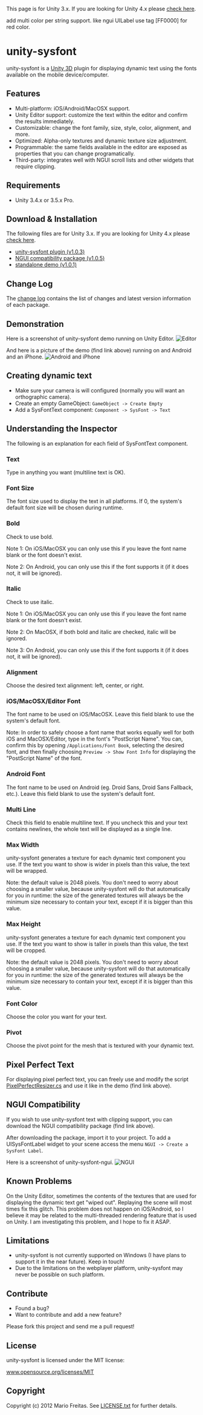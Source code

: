This page is for Unity 3.x. If you are looking for Unity 4.x please
[check here](https://github.com/imkira/unity-sysfont/tree/unity4x).

add multi color per string support. like ngui UILabel use tag [FF0000] for red color.

unity-sysfont
=============

unity-sysfont is a [Unity 3D](http://unity3d.com) plugin for displaying
dynamic text using the fonts available on the mobile device/computer.

## Features

* Multi-platform: iOS/Android/MacOSX support.
* Unity Editor support: customize the text within the editor and confirm the
  results immediately.
* Customizable: change the font family, size, style, color, alignment, and more.
* Optimized: Alpha-only textures and dynamic texture size adjustment.
* Programmable: the same fields available in the editor are exposed as
  properties that you can change programatically.
* Third-party: integrates well with NGUI scroll lists and other widgets that
  require clipping.

## Requirements

* Unity 3.4.x or 3.5.x Pro.

## Download & Installation

The following files are for Unity 3.x. If you are looking for Unity 4.x please
[check here](https://github.com/imkira/unity-sysfont/tree/unity4x).

* [unity-sysfont plugin (v1.0.3)](http://dl.bintray.com/content/imkira/unity-sysfont/unity3x-core/unity-sysfont-1_0_3.unitypackage?direct)
* [NGUI compatibility package (v1.0.5)](http://dl.bintray.com/content/imkira/unity-sysfont/unity3x-ngui/unity-sysfont-ngui-1_0_5.unitypackage?direct)
* [standalone demo (v1.0.1)](http://dl.bintray.com/content/imkira/unity-sysfont/unity3x-demo/unity-sysfont-demo-1_0_1.unitypackage?direct)

## Change Log

The [change log](https://github.com/imkira/unity-sysfont/blob/master/CHANGES.md)
contains the list of changes and latest version information of each package.

## Demonstration

Here is a screenshot of unity-sysfont demo running on Unity Editor.
![Editor](http://dl.bintray.com/content/imkira/unity-sysfont/unity3x-core/screenshots/editor-1_0_2.png?direct)

And here is a picture of the demo (find link above) running on and Android and an iPhone.
![Android and iPhone](http://dl.bintray.com/content/imkira/unity-sysfont/unity3x-core/screenshots/android_iphone-1_0_2.png?direct)

## Creating dynamic text

* Make sure your camera is will configured (normally you will want an
  orthographic camera).
* Create an empty GameObject: ```GameObject -> Create Empty```
* Add a SysFontText component: ```Component -> SysFont -> Text```

## Understanding the Inspector

The following is an explanation for each field of SysFontText component.

### Text

Type in anything you want (multiline text is OK).

### Font Size

The font size used to display the text in all platforms.
If 0, the system's default font size will be chosen during runtime.

### Bold

Check to use bold.

Note 1: On iOS/MacOSX you can only use this if you leave the font name blank or
the font doesn't exist.

Note 2: On Android, you can only use this if the font supports it (if it does
not, it will be ignored).

### Italic

Check to use italic.

Note 1: On iOS/MacOSX you can only use this if you leave the font name blank or
the font doesn't exist.

Note 2: On MacOSX, if both bold and italic are checked, italic will be ignored.

Note 3: On Android, you can only use this if the font supports it (if it does
not, it will be ignored).

### Alignment

Choose the desired text alignment: left, center, or right.

### iOS/MacOSX/Editor Font

The font name to be used on iOS/MacOSX.
Leave this field blank to use the system's default font.

Note: In order to safely choose a font name that works equally well for both
iOS and MacOSX/Editor, type in the font's "PostScript Name". You can, confirm
this by opening ```/Applications/Font Book```, selecting the desired font,
and then finally choosing ```Preview -> Show Font Info``` for displaying
the "PostScript Name" of the font.

### Android Font

The font name to be used on Android (eg. Droid Sans, Droid Sans Fallback, etc.).
Leave this field blank to use the system's default font.

### Multi Line

Check this field to enable multiline text. If you uncheck this and your text
contains newlines, the whole text will be displayed as a single line.

### Max Width

unity-sysfont generates a texture for each dynamic text component you use.
If the text you want to show is wider in pixels than this value,
the text will be wrapped.

Note: the default value is 2048 pixels. You don't need to worry about
choosing a smaller value, because unity-sysfont will do that automatically
for you in runtime: the size of the generated textures will always be
the minimum size necessary to contain your text, except if it is bigger than
this value.

### Max Height

unity-sysfont generates a texture for each dynamic text component you use.
If the text you want to show is taller in pixels than this value,
the text will be cropped.

Note: the default value is 2048 pixels. You don't need to worry about
choosing a smaller value, because unity-sysfont will do that automatically
for you in runtime: the size of the generated textures will always be
the minimum size necessary to contain your text, except if it is bigger than
this value.

### Font Color

Choose the color you want for your text.

### Pivot

Choose the pivot point for the mesh that is textured with your dynamic text.

## Pixel Perfect Text

For displaying pixel perfect text, you can freely use and modify the script
[PixelPerfectResizer.cs](http://github.com/imkira/unity-sysfont/blob/master/unity/Assets/SysFont/Demo/PixelPerfectResizer.cs)
and use it like in the demo (find link above).

## NGUI Compatibility

If you wish to use unity-sysfont text with clipping support, you can download
the NGUI compatibility package (find link above).

After downloading the package, import it to your project.
To add a UISysFontLabel widget to your scene access the menu
```NGUI -> Create a SysFont Label```.

Here is a screenshot of unity-sysfont-ngui.
![NGUI](http://dl.bintray.com/content/imkira/unity-sysfont/unity3x-core/screenshots/unity-sysfont_ngui-clipping-1_0_2.jpg?direct)

## Known Problems

On the Unity Editor, sometimes the contents of the textures that are used for
displaying the dynamic text get "wiped out". Replaying the scene will most
times fix this glitch.
This problem does not happen on iOS/Android, so I believe it may be related
to the multi-threaded rendering feature that is used on Unity.
I am investigating this problem, and I hope to fix it ASAP.

## Limitations

* unity-sysfont is not currently supported on Windows (I have plans to support
  it in the near future). Keep in touch!
* Due to the limitations on the webplayer platform, unity-sysfont may never be
  possible on such platform.

## Contribute

* Found a bug?
* Want to contribute and add a new feature?

Please fork this project and send me a pull request!

## License

unity-sysfont is licensed under the MIT license:

www.opensource.org/licenses/MIT

## Copyright

Copyright (c) 2012 Mario Freitas. See
[LICENSE.txt](http://github.com/imkira/unity-sysfont/blob/master/LICENSE.txt)
for further details.
